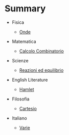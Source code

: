 # Summary

* Fisica
  * [Onde](fisica\onde.md)

* Matematica
  * [Calcolo Combinatorio](matematica\combinatoria.md)
* Scienze
  * [Reazioni ed equilibrio](scienze\equilibrio_reazioni.md)
* English Literature
  * [Hamlet](english_literature\hamlet.md)
* Filosofia
  * [Cartesio](filosofia\cartesio.md)
* Italiano
  * [Varie](/italiano/varie.md)



